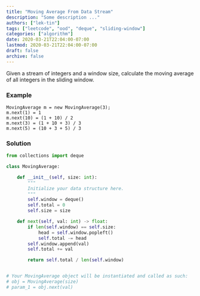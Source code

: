 ```yaml
---
title: "Moving Average From Data Stream"
description: "Some description ..."
authors: ["lek-tin"]
tags: ["leetcode", "ood", "deque", "sliding-window"]
categories: ["algorithm"]
date: 2020-03-21T22:04:00-07:00
lastmod: 2020-03-21T22:04:00-07:00
draft: false
archive: false
---
```

Given a stream of integers and a window size, calculate the moving average of all integers in the sliding window.  

### Example

```
MovingAverage m = new MovingAverage(3);
m.next(1) = 1
m.next(10) = (1 + 10) / 2
m.next(3) = (1 + 10 + 3) / 3
m.next(5) = (10 + 3 + 5) / 3
```

### Solution

```python
from collections import deque

class MovingAverage:

    def __init__(self, size: int):
        """
        Initialize your data structure here.
        """
        self.window = deque()
        self.total = 0
        self.size = size

    def next(self, val: int) -> float:
        if len(self.window) == self.size:
            head = self.window.popleft()
            self.total -= head
        self.window.append(val)
        self.total += val

        return self.total / len(self.window)


# Your MovingAverage object will be instantiated and called as such:
# obj = MovingAverage(size)
# param_1 = obj.next(val)
```